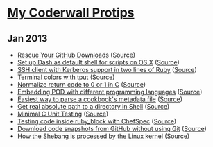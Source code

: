 # [My Coderwall Protips](https://coderwall.com/mlafeldt)

## Jan 2013

- [Rescue Your GitHub Downloads](https://coderwall.com/p/xknlhg) ([Source](https://github.com/mlafeldt/coderwall/blob/master/001-rescue_your_github_downloads.md))
- [Set up Dash as default shell for scripts on OS X](https://coderwall.com/p/d1ljeq) ([Source](https://github.com/mlafeldt/coderwall/blob/master/002-dash_osx.md))
- [SSH client with Kerberos support in two lines of Ruby](https://coderwall.com/p/cehpya) ([Source](https://github.com/mlafeldt/coderwall/blob/master/003-ssh_ruby_client.md))
- [Terminal colors with tput](https://coderwall.com/p/igyhka) ([Source](https://github.com/mlafeldt/coderwall/blob/master/004-terminal_colors_with_tput.md))
- [Normalize return code to 0 or 1 in C](https://coderwall.com/p/eyfugq) ([Source](https://github.com/mlafeldt/coderwall/blob/master/005-normalize_c_return_code.md))
- [Embedding POD with different programming languages](https://coderwall.com/p/cuho3w) ([Source](https://github.com/mlafeldt/coderwall/blob/master/006-pod_embedding.md))
- [Easiest way to parse a cookbook's metadata file](https://coderwall.com/p/wwt0sw) ([Source](https://github.com/mlafeldt/coderwall/blob/master/007-chef_parse_metadata.md))
- [Get real absolute path to a directory in Shell](https://coderwall.com/p/fr9ynw) ([Source](https://github.com/mlafeldt/coderwall/blob/master/008-shell_realpath.md))
- [Minimal C Unit Testing](https://coderwall.com/p/hytjcq) ([Source](https://github.com/mlafeldt/coderwall/blob/master/009-minimal-c-unit-testing.md))
- [Testing code inside ruby_block with ChefSpec](https://coderwall.com/p/afdnyw) ([Source](https://github.com/mlafeldt/coderwall/blob/master/010-test_ruby_block_with_chefspec.md))
- [Download code snapshots from GitHub without using Git](https://coderwall.com/p/-zzhba) ([Source](https://github.com/mlafeldt/coderwall/blob/master/011-github_archive_download.md))
- [How the Shebang is processed by the Linux kernel](https://coderwall.com/p/pdg77q) ([Source](https://github.com/mlafeldt/coderwall/blob/master/012-linux_shebang.md))
